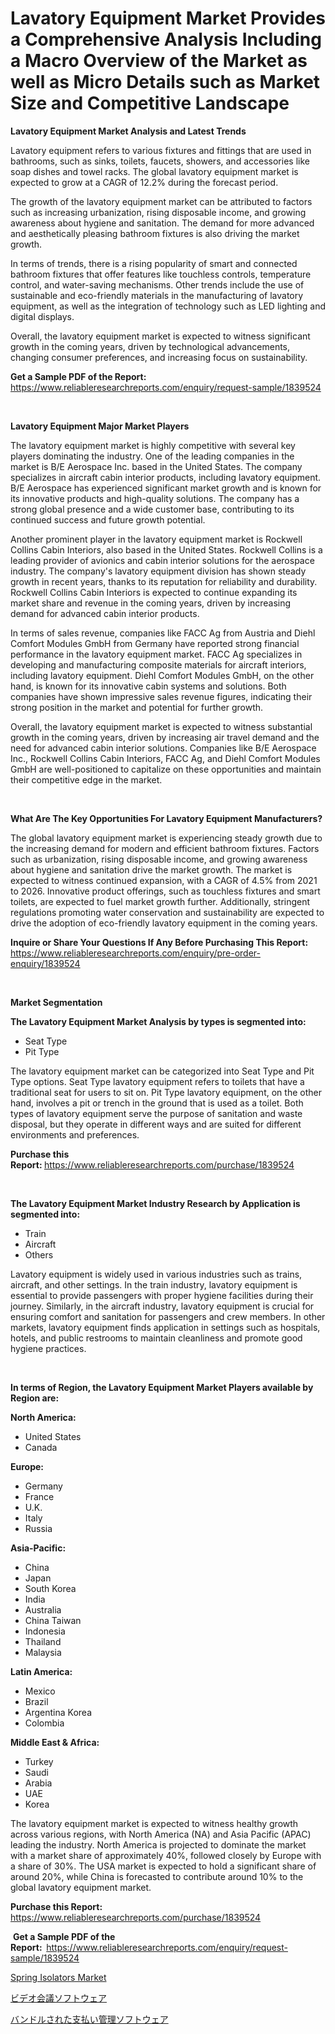 <p><h1>Lavatory Equipment Market Provides a Comprehensive Analysis Including a Macro Overview of the Market as well as Micro Details such as Market Size and Competitive Landscape</h1></p><p><strong>Lavatory Equipment Market Analysis and Latest Trends</strong></p>
<p><p>Lavatory equipment refers to various fixtures and fittings that are used in bathrooms, such as sinks, toilets, faucets, showers, and accessories like soap dishes and towel racks. The global lavatory equipment market is expected to grow at a CAGR of 12.2% during the forecast period. </p><p>The growth of the lavatory equipment market can be attributed to factors such as increasing urbanization, rising disposable income, and growing awareness about hygiene and sanitation. The demand for more advanced and aesthetically pleasing bathroom fixtures is also driving the market growth. </p><p>In terms of trends, there is a rising popularity of smart and connected bathroom fixtures that offer features like touchless controls, temperature control, and water-saving mechanisms. Other trends include the use of sustainable and eco-friendly materials in the manufacturing of lavatory equipment, as well as the integration of technology such as LED lighting and digital displays.</p><p>Overall, the lavatory equipment market is expected to witness significant growth in the coming years, driven by technological advancements, changing consumer preferences, and increasing focus on sustainability.</p></p>
<p><strong>Get a Sample PDF of the Report:&nbsp;</strong> <a href="https://www.reliableresearchreports.com/enquiry/request-sample/1839524">https://www.reliableresearchreports.com/enquiry/request-sample/1839524</a></p>
<p>&nbsp;</p>
<p><strong>Lavatory Equipment Major Market Players</strong></p>
<p><p>The lavatory equipment market is highly competitive with several key players dominating the industry. One of the leading companies in the market is B/E Aerospace Inc. based in the United States. The company specializes in aircraft cabin interior products, including lavatory equipment. B/E Aerospace has experienced significant market growth and is known for its innovative products and high-quality solutions. The company has a strong global presence and a wide customer base, contributing to its continued success and future growth potential.</p><p>Another prominent player in the lavatory equipment market is Rockwell Collins Cabin Interiors, also based in the United States. Rockwell Collins is a leading provider of avionics and cabin interior solutions for the aerospace industry. The company's lavatory equipment division has shown steady growth in recent years, thanks to its reputation for reliability and durability. Rockwell Collins Cabin Interiors is expected to continue expanding its market share and revenue in the coming years, driven by increasing demand for advanced cabin interior products.</p><p>In terms of sales revenue, companies like FACC Ag from Austria and Diehl Comfort Modules GmbH from Germany have reported strong financial performance in the lavatory equipment market. FACC Ag specializes in developing and manufacturing composite materials for aircraft interiors, including lavatory equipment. Diehl Comfort Modules GmbH, on the other hand, is known for its innovative cabin systems and solutions. Both companies have shown impressive sales revenue figures, indicating their strong position in the market and potential for further growth.</p><p>Overall, the lavatory equipment market is expected to witness substantial growth in the coming years, driven by increasing air travel demand and the need for advanced cabin interior solutions. Companies like B/E Aerospace Inc., Rockwell Collins Cabin Interiors, FACC Ag, and Diehl Comfort Modules GmbH are well-positioned to capitalize on these opportunities and maintain their competitive edge in the market.</p></p>
<p>&nbsp;</p>
<p><strong>What Are The Key Opportunities For Lavatory Equipment Manufacturers?</strong></p>
<p><p>The global lavatory equipment market is experiencing steady growth due to the increasing demand for modern and efficient bathroom fixtures. Factors such as urbanization, rising disposable income, and growing awareness about hygiene and sanitation drive the market growth. The market is expected to witness continued expansion, with a CAGR of 4.5% from 2021 to 2026. Innovative product offerings, such as touchless fixtures and smart toilets, are expected to fuel market growth further. Additionally, stringent regulations promoting water conservation and sustainability are expected to drive the adoption of eco-friendly lavatory equipment in the coming years.</p></p>
<p><strong>Inquire or Share Your Questions If Any Before Purchasing This Report:</strong> <a href="https://www.reliableresearchreports.com/enquiry/pre-order-enquiry/1839524">https://www.reliableresearchreports.com/enquiry/pre-order-enquiry/1839524</a></p>
<p>&nbsp;</p>
<p><strong>Market Segmentation</strong></p>
<p><strong>The Lavatory Equipment Market Analysis by types is segmented into:</strong></p>
<p><ul><li>Seat Type</li><li>Pit Type</li></ul></p>
<p><p>The lavatory equipment market can be categorized into Seat Type and Pit Type options. Seat Type lavatory equipment refers to toilets that have a traditional seat for users to sit on. Pit Type lavatory equipment, on the other hand, involves a pit or trench in the ground that is used as a toilet. Both types of lavatory equipment serve the purpose of sanitation and waste disposal, but they operate in different ways and are suited for different environments and preferences.</p></p>
<p><strong>Purchase this Report:&nbsp;</strong><a href="https://www.reliableresearchreports.com/purchase/1839524">https://www.reliableresearchreports.com/purchase/1839524</a></p>
<p>&nbsp;</p>
<p><strong>The Lavatory Equipment Market Industry Research by Application is segmented into:</strong></p>
<p><ul><li>Train</li><li>Aircraft</li><li>Others</li></ul></p>
<p><p>Lavatory equipment is widely used in various industries such as trains, aircraft, and other settings. In the train industry, lavatory equipment is essential to provide passengers with proper hygiene facilities during their journey. Similarly, in the aircraft industry, lavatory equipment is crucial for ensuring comfort and sanitation for passengers and crew members. In other markets, lavatory equipment finds application in settings such as hospitals, hotels, and public restrooms to maintain cleanliness and promote good hygiene practices.</p></p>
<p>&nbsp;</p>
<p><strong>In terms of Region, the Lavatory Equipment Market Players available by Region are:</strong></p>
<p>
    <p> <strong> North America: </strong>
        <ul>
            <li>United States</li>
            <li>Canada</li>
        </ul>
        </p> 
    <p> <strong> Europe: </strong>
        <ul>
            <li>Germany</li>
            <li>France</li>
            <li>U.K.</li>
            <li>Italy</li>
            <li>Russia</li>
        </ul>
        </p> 
    <p> <strong> Asia-Pacific: </strong>
        <ul>
            <li>China</li>
            <li>Japan</li>
            <li>South Korea</li>
            <li>India</li>
            <li>Australia</li>
            <li>China Taiwan</li>
            <li>Indonesia</li>
            <li>Thailand</li>
            <li>Malaysia</li>
        </ul>
        </p> 
    <p> <strong> Latin America: </strong>
        <ul>
            <li>Mexico</li>
            <li>Brazil</li>
            <li>Argentina Korea</li>
            <li>Colombia</li>
        </ul>
        </p> 
    <p> <strong> Middle East & Africa: </strong>
        <ul>
            <li>Turkey</li>
            <li>Saudi</li>
            <li>Arabia</li>
            <li>UAE</li>
            <li>Korea</li>
        </ul>
    </p>
    </p>
<p><p>The lavatory equipment market is expected to witness healthy growth across various regions, with North America (NA) and Asia Pacific (APAC) leading the industry. North America is projected to dominate the market with a market share of approximately 40%, followed closely by Europe with a share of 30%. The USA market is expected to hold a significant share of around 20%, while China is forecasted to contribute around 10% to the global lavatory equipment market.</p></p>
<p><strong>Purchase this Report: </strong><a href="https://www.reliableresearchreports.com/purchase/1839524">https://www.reliableresearchreports.com/purchase/1839524</a></p>
<p>&nbsp;<strong>Get a Sample PDF of the Report:&nbsp;&nbsp;</strong><a href="https://www.reliableresearchreports.com/enquiry/request-sample/1839524">https://www.reliableresearchreports.com/enquiry/request-sample/1839524</a></p>
<p><strong></strong></p>
<p><p><a href="https://extreme-scabiosa-c81.notion.site/Spring-Isolators-Market-Offers-Provide-Insightful-Data-for-the-Time-Period-from-2024-to-2031-and-als-7b90a18273644ebdbee7cdb320f4c623">Spring Isolators Market</a></p><p><a href="https://medium.com/@redsalmon1949/%E3%83%93%E3%83%87%E3%82%AA%E4%BC%9A%E8%AD%B0%E3%82%BD%E3%83%95%E3%83%88%E3%82%A6%E3%82%A7%E3%82%A2%E5%B8%82%E5%A0%B4-%E3%82%BF%E3%82%A4%E3%83%97-%E3%82%A2%E3%83%97%E3%83%AA%E3%82%B1%E3%83%BC%E3%82%B7%E3%83%A7%E3%83%B3-%E5%9C%B0%E7%90%86%E3%81%AB%E3%82%88%E3%82%8B%E5%8C%85%E6%8B%AC%E7%9A%84%E8%A9%95%E4%BE%A1-cefc0b47e09f">ビデオ会議ソフトウェア</a></p><p><a href="https://medium.com/@kaiyohnson76845/%E3%83%90%E3%83%B3%E3%83%89%E3%83%AB%E3%81%95%E3%82%8C%E3%81%9F%E6%94%AF%E6%89%95%E3%81%84%E7%AE%A1%E7%90%86%E3%82%BD%E3%83%95%E3%83%88%E3%82%A6%E3%82%A7%E3%82%A2%E5%B8%82%E5%A0%B4%E3%81%AF-%E5%B8%82%E5%A0%B4%E3%82%B7%E3%82%A7%E3%82%A2-%E5%B8%82%E5%A0%B4%E3%83%88%E3%83%AC%E3%83%B3%E3%83%89-%E3%81%9D%E3%81%97%E3%81%A6%E5%B8%82%E5%A0%B4%E6%88%90%E9%95%B7%E3%81%AB%E9%96%A2%E3%81%99%E3%82%8B%E6%83%85%E5%A0%B1%E3%82%92%E6%8F%90%E4%BE%9B%E3%81%97%E3%81%BE%E3%81%99-bandoru-sareta-shiharai-kanri-sofutouea-8b57d5196d2b">バンドルされた支払い管理ソフトウェア</a></p></p>